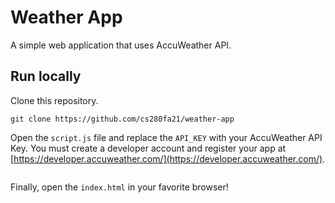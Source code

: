 # Weather App

A simple web application that uses AccuWeather API.

## Run locally

Clone this repository.

```text
git clone https://github.com/cs280fa21/weather-app
```

Open the `script.js` file and replace the `API_KEY` with your AccuWeather API Key. You must create a developer account and register your app at [https://developer.accuweather.com/](https://developer.accuweather.com/).

```js


```

Finally, open the `index.html` in your favorite browser!